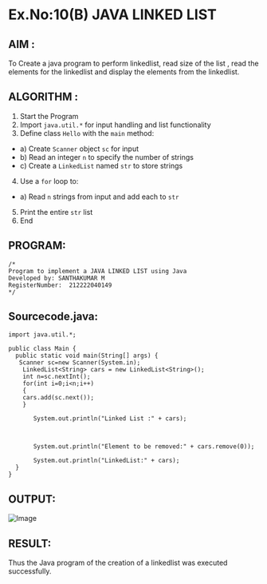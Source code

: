 # Ex.No:10(B) JAVA LINKED LIST
## AIM :
To Create a java program to perform linkedlist, read size of the list , read the elements for the linkedlist and display the elements from the linkedlist.


## ALGORITHM :
1.	Start the Program
2.	Import `java.util.*` for input handling and list functionality
3.	Define class `Hello` with the `main` method:
-	a) Create `Scanner` object `sc` for input
-	b) Read an integer `n` to specify the number of strings
-	c) Create a `LinkedList` named `str` to store strings
4.	Use a `for` loop to:
-	a) Read `n` strings from input and add each to `str`
5.	Print the entire `str` list
6.	End



## PROGRAM:
 ```
/*
Program to implement a JAVA LINKED LIST using Java
Developed by: SANTHAKUMAR M
RegisterNumber:  212222040149
*/
```

## Sourcecode.java:


```
import java.util.*;

public class Main {
  public static void main(String[] args) {
   Scanner sc=new Scanner(System.in);
    LinkedList<String> cars = new LinkedList<String>();
    int n=sc.nextInt();
    for(int i=0;i<n;i++)
    {
    cars.add(sc.next());
    }
    
       System.out.println("Linked List :" + cars);

  

       System.out.println("Element to be removed:" + cars.remove(0));

       System.out.println("LinkedList:" + cars);
  }
}
```




## OUTPUT:
![Image](https://github.com/user-attachments/assets/827c6c30-fc54-4486-a8f6-a381c1d5a126)


## RESULT:
Thus the Java program of the creation of a linkedlist was executed successfully.





